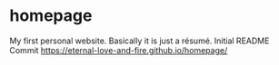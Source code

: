 # homepage
My first personal website. Basically it is just a résumé.
Initial README Commit
https://eternal-love-and-fire.github.io/homepage/
